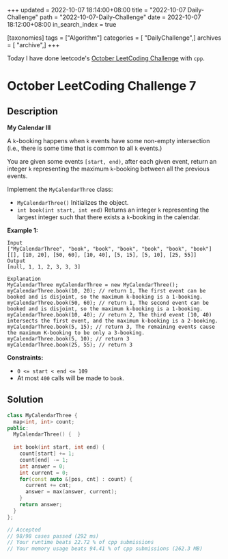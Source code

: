 +++
updated = 2022-10-07 18:14:00+08:00
title = "2022-10-07 Daily-Challenge"
path = "2022-10-07-Daily-Challenge"
date = 2022-10-07 18:12:00+08:00
in_search_index = true

[taxonomies]
tags = ["Algorithm"]
categories = [ "DailyChallenge",]
archives = [ "archive",]
+++

Today I have done leetcode's [October LeetCoding Challenge](https://leetcode.com/problems/my-calendar-iii/) with `cpp`.

<!-- more -->

# October LeetCoding Challenge 7

## Description

**My Calendar III**

A `k`-booking happens when `k` events have some non-empty intersection (i.e., there is some time that is common to all `k` events.)

You are given some events `[start, end)`, after each given event, return an integer `k` representing the maximum `k`-booking between all the previous events.

Implement the `MyCalendarThree` class:

- `MyCalendarThree()` Initializes the object.
- `int book(int start, int end)` Returns an integer `k` representing the largest integer such that there exists a `k`-booking in the calendar.

 

**Example 1:**

```
Input
["MyCalendarThree", "book", "book", "book", "book", "book", "book"]
[[], [10, 20], [50, 60], [10, 40], [5, 15], [5, 10], [25, 55]]
Output
[null, 1, 1, 2, 3, 3, 3]

Explanation
MyCalendarThree myCalendarThree = new MyCalendarThree();
myCalendarThree.book(10, 20); // return 1, The first event can be booked and is disjoint, so the maximum k-booking is a 1-booking.
myCalendarThree.book(50, 60); // return 1, The second event can be booked and is disjoint, so the maximum k-booking is a 1-booking.
myCalendarThree.book(10, 40); // return 2, The third event [10, 40) intersects the first event, and the maximum k-booking is a 2-booking.
myCalendarThree.book(5, 15); // return 3, The remaining events cause the maximum K-booking to be only a 3-booking.
myCalendarThree.book(5, 10); // return 3
myCalendarThree.book(25, 55); // return 3
```

 

**Constraints:**

- `0 <= start < end <= 109`
- At most `400` calls will be made to `book`.

## Solution

``` cpp
class MyCalendarThree {
  map<int, int> count;
public:
  MyCalendarThree() {  }
  
  int book(int start, int end) {
    count[start] += 1;
    count[end] -= 1;
    int answer = 0;
    int current = 0;
    for(const auto &[pos, cnt] : count) {
      current += cnt;
      answer = max(answer, current);
    }
    return answer;
  }
};

// Accepted
// 98/98 cases passed (292 ms)
// Your runtime beats 22.72 % of cpp submissions
// Your memory usage beats 94.41 % of cpp submissions (262.3 MB)
```
